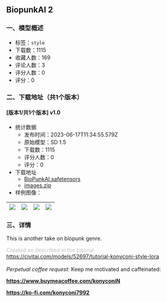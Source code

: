 ## BiopunkAI 2
### 一、模型概述

- 标签：`style`
- 下载数：1115
- 收藏人数：169
- 评论人数：3
- 评分人数：0
- 评分：0

### 二、下载地址（共1个版本）

#### [版本1/共1个版本] v1.0

- 统计数据
  - 发布时间：2023-06-17T11:34:55.579Z
  - 原始模型：SD 1.5
  - 下载数：1115
  - 评分人数：0
  - 评分：0
- 下载地址
  - [BioPunkAI.safetensors](https://civitai.com/api/download/models/97868)
  - [images.zip](https://civitai.com/api/download/models/97868?type=Training%20Data)
- 样例图像：

| <img src="https://image.civitai.com/xG1nkqKTMzGDvpLrqFT7WA/d5502731-7df4-464d-ba0f-87f4be665b91/width=450/1177989.jpeg" /> | <img src="https://image.civitai.com/xG1nkqKTMzGDvpLrqFT7WA/4e17f461-19b9-4632-b9a3-7c120f03f046/width=450/1177975.jpeg" /> | <img src="https://image.civitai.com/xG1nkqKTMzGDvpLrqFT7WA/18761b5d-0b07-4848-9c80-c7e70b5a0187/width=450/1177976.jpeg" /> | <img src="https://image.civitai.com/xG1nkqKTMzGDvpLrqFT7WA/06cecab7-f7d0-4e5f-967c-a5fc3eb5a61a/width=450/1177980.jpeg" /> |
| ---- | ---- | ---- | ---- |


### 三、详情
<p>This is another take on biopunk genre.</p><p></p><p><span style="color:rgb(193, 194, 197)">Created as described in the tutorial: </span><a target="_blank" rel="ugc" href="https://civitai.com/models/52697/tutorial-konyconi-style-lora￼￼Perpetual">https://civitai.com/models/52697/tutorial-konyconi-style-lora<br /><br /></a><em>Perpetual coffee request:</em> Keep me motivated and caffeinated:</p><p><a target="_blank" rel="ugc" href="https://www.buymeacoffee.com/konyconiN"><strong><u>https://www.buymeacoffee.com/konyconiN</u></strong></a></p><p><a target="_blank" rel="ugc" href="https://ko-fi.com/konyconi7992"><strong><u>https://ko-fi.com/konyconi7992</u></strong></a></p>